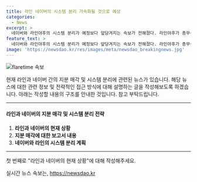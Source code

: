 ```yaml
---
title: 라인 네이버의 시스템 분리 가속화될 것으로 예상
categories:
  - News
excerpt: >
  네이버와 라인야후의 시스템 분리가 예정보다 앞당겨지는 속보가 전해졌다. 라인야후가 총무성에 보고서를 제출했으며, 지분 매각에 대한 협상은 어려움이 예상되고 있음을 밝혔다. 네이버와의 관계를 완전히 청산하기 위해 라인야후는 시스템 분리를 2026년 3월까지 완료할 계획이다. 이러한 변화는 네이버의 영향력에도 영향을 미칠 것으로 보인다.
feature_text: >
  네이버와 라인야후의 시스템 분리가 예정보다 앞당겨지는 속보가 전해졌다. 라인야후가 총무성에 보고서를 제출했으며, 지분 매각에 대한 협상은 어려움이 예상되고 있음을 밝혔다. 네이버와의 관계를 완전히 청산하기 위해 라인야후는 시스템 분리를 2026년 3월까지 완료할 계획이다. 이러한 변화는 네이버의 영향력에도 영향을 미칠 것으로 보인다.
image: 'https://newsdao.kr/res/images/meta/newsdao_breakingnews.jpg'
---
```


<p><img src="https://newsdao.kr/res/images/meta/newsdao_breakingnews.jpg" alt="flaretime 속보" /></p>

<p>현재 라인과 네이버 간의 지분 매각 및 시스템 분리에 관련된 뉴스가 있습니다. 해당 뉴스에 대한 관련 정보 및 전략적인 접근 방식에 대해 설명하는 글을 작성해보도록 하겠습니다. 아래는 작성할 내용의 구조를 안내한 것입니다. 참고 부탁드립니다.</p>

<hr />

<h4>라인과 네이버의 지분 매각 및 시스템 분리 전략</h4>

<ol>
<li><strong>라인과 네이버의 현재 상황</strong></li>
<li><strong>지분 매각에 대한 보고서 내용</strong></li>
<li><strong>네이버와 라인의 시스템 분리 계획</strong></li>
</ol>

<hr />

<p>첫 번째로 "라인과 네이버의 현재 상황"에 대해 작성해주세요.</p>
실시간 뉴스 속보는, <a href="https://newsdao.kr" rel="dofollow">https://newsdao.kr</a>


